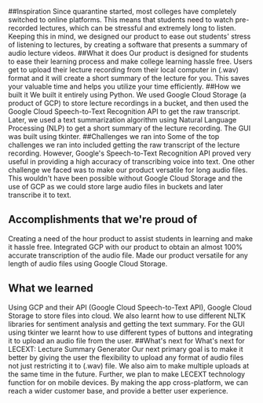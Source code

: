##Inspiration
Since quarantine started, most colleges have completely switched to online platforms. This means that students need to watch pre-recorded lectures, which can be stressful and extremely long to listen. Keeping this in mind, we designed our product to ease out students' stress of listening to lectures, by creating a software that presents a summary of audio lecture videos.
##What it does
Our product is designed for students to ease their learning process and make college learning hassle free. Users get to upload their lecture recording from their local computer in (.wav) format and it will create a short summary of the lecture for you. This saves your valuable time and helps you utilize your time efficiently.
##How we built it
We built it entirely using Python. We used Google Cloud Storage (a product of GCP) to store lecture recordings in a bucket, and then used the Google Cloud Speech-to-Text Recognition API to get the raw transcript. Later, we used a text summarization algorithm using Natural Language Processing (NLP) to get a short summary of the lecture recording. The GUI was built using tkinter.
##Challenges we ran into
Some of the top challenges we ran into included getting the raw transcript of the lecture recording. However, Google's Speech-to-Text Recognition API proved very useful in providing a high accuracy of transcribing voice into text. One other challenge we faced was to make our product versatile for long audio files. This wouldn't have been possible without Google Cloud Storage and the use of GCP as we could store large audio files in buckets and later transcribe it to text. 
## Accomplishments that we're proud of
Creating a need of the hour product to assist students in learning and make it hassle free. Integrated GCP with our product to obtain an almost 100% accurate transcription of the audio file. Made our product versatile for any length of audio files using Google Cloud Storage. 
## What we learned
Using GCP and their API (Google Cloud Speech-to-Text API), Google Cloud Storage to store files into cloud. We also learnt how to use different NLTK libraries for sentiment analysis and getting the text summary. For the GUI using tkinter we learnt how to use different types of buttons and integrating it to upload an audio file from the user.
##What's next for What's next for LECEXT: Lecture Summary Generator
Our next primary goal is to make it better by giving the user the flexibility to upload any format of audio files not just restricting it to (.wav) file. We also aim to make multiple uploads at the same time in the future. Further, we plan to make LECEXT technology function for on mobile devices. By making the app cross-platform, we can reach a wider customer base, and provide a better user experience. 

